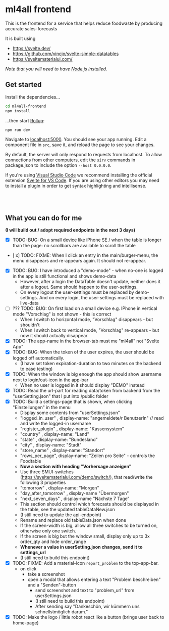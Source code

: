 
# ml4all frontend

This is the frontend for a service that helps reduce foodwaste by producing accurate sales-forecasts

It is built using 
- https://svelte.dev/
- https://github.com/vincjo/svelte-simple-datatables
- https://sveltematerialui.com/

*Note that you will need to have [Node.js](https://nodejs.org) installed.*


## Get started

Install the dependencies...

```bash
cd ml4all-frontend
npm install
```

...then start [Rollup](https://rollupjs.org):

```bash
npm run dev
```

Navigate to [localhost:5000](http://localhost:5000). You should see your app running. Edit a component file in `src`, save it, and reload the page to see your changes.

By default, the server will only respond to requests from localhost. To allow connections from other computers, edit the `sirv` commands in package.json to include the option `--host 0.0.0.0`.

If you're using [Visual Studio Code](https://code.visualstudio.com/) we recommend installing the official extension [Svelte for VS Code](https://marketplace.visualstudio.com/items?itemName=svelte.svelte-vscode). If you are using other editors you may need to install a plugin in order to get syntax highlighting and intellisense.
\
&nbsp;
\
&nbsp;
\
&nbsp;

## What you can do for me

__(I will build out / adopt required endpoints in the next 3 days)__

- [x] TODO: BUG: On a small device like iPhone SE / when the table is longer than the page: no scrollbars are available to scroll the table
- [ x] TODO: FIXME: When I click an entry in the main/burger-menu, the menu disappears and re-appears again. It should not re-appear.
- [x] TODO: BUG: I have introduced a "demo-mode" - when no-one is logged in the app is still functional and shows demo-data
  - However, after a login the DataTable doesn't update, neither does it after a logout. Same should happen to the user-settings.
  - On every logout the user-settings must be replaced by demo-settings. And on every login, the user-settings must be replaced with live-data
- [ ] ??? TODO: BUG: On first load on a small device e.g. IPhone in vertical mode "Vorschlag" is not shown - this is correct
  - When I switch to horizontal mode, "Vorschlag" disappears - but shouldn't
  - When I switch back to vertical mode, "Vorschlag" re-appears - but now it should actually disappear
- [x] TODO: The app-name in the browser-tab must me "ml4all" not "Svelte App"
- [x] TODO: BUG: When the token of the user expires, the user should be logged off automatically.
  - (I have set token expiration-duration to two minutes on the backend to ease testing)
- [x] TODO: When the window is big enough the app should show username next to login/out-icon in the app-bar
  - When no user is logged in it should display "DEMO" instead
- [x] TODO: Read the url-part for reading data/token from backend from the "userSetting.json" that I put into /public folder
- [x] TODO: Build a settings-page that is shown, when clicking "Einstellungen" in the menu
  - Display some contents from "userSettings.json"
  - "logged_in_user" , display-name: "angemeldete/r BenutzerIn" // read and write the logged-in username
  - "register_plugin" , display-name: "Kassensystem"
  - "country" , display-name: "Land"
  - "state" , display-name: "Bundesland"
  - "city" , display-name: "Stadt"
  - "store_name" , display-name: "Standort"
  - "rows_per_page", display-name: "Zeilen pro Seite" - controls the Foodtable
  - __Now a section with heading "Vorhersage anzeigen"__
  - Use three SMUI-switches (https://sveltematerialui.com/demo/switch/), that read/write the following 3 properties
  - "tomorrow" , display-name: "Morgen"
  - "day_after_tomorrow" , display-name "Übermorgen"
  - "next_seven_days" , display-name "Nächste 7 Tage"
  - This section should control which forecasts should be displayed in the table, see the updated tableDataNew.json
  - (I still need to update the api-endpoint)
  - Rename and replace old tableData.json when done
  - If the screen-width is big, allow all three switches to be turned on, otherwise only one switch.
  - If the screen is big but the window small, display only up to 3x order_qty and hide order_range
  - __Whenever a value in userSetting.json changes, send it to settings_url__
  - (I still need to build this endpoint)
- [x] TODO: FIXME: Add a material-icon `report_problem` to the top-app-bar. 
  - on click
    - take a screenshot
    - open a modal that allows entering a text "Problem beschreiben" and a "Senden"-button
      - send screenshot and text to "problem_url" from userSettings.json
      - (I still need to build this endpoint)
      - After sending say "Dankeschön, wir kümmern uns schnellstmöglich darum."
- [x] TODO: Make the logo / little robot react like a button (brings user back to home-page)
